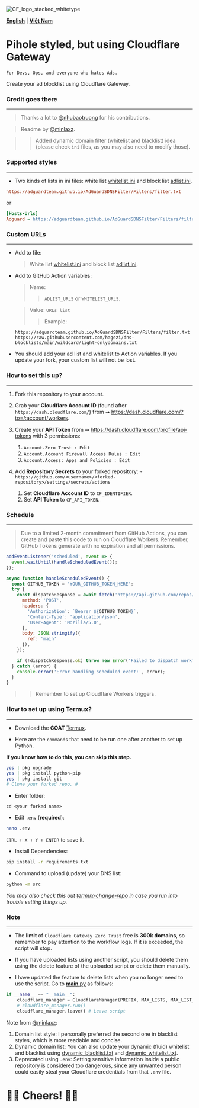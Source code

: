 ![CF_logo_stacked_whitetype](https://github.com/luxysiv/Cloudflare-Gateway-Pihole/assets/46205571/b8b7b12b-2fd8-4978-8e3c-2472a4167acb)

**[English](README.md)** | **[Việt Nam](docs/vi.md)**

# Pihole styled, but using Cloudflare Gateway
`For Devs, Ops, and everyone who hates Ads.`

Create your ad blocklist using Cloudflare Gateway.

### Credit goes there
---

> Thanks a lot to [@nhubaotruong](https://github.com/nhubaotruong) for his contributions.

> Readme by [@minlaxz](https://github.com/minlaxz).

>> Added dynamic domain filter (whitelist and blacklist) idea (please check `ini` files, as you may also need to modify those).

### Supported styles
---
* Two kinds of lists in ini files: white list [whitelist.ini](./lists/whitelist.ini) and block list [adlist.ini](./lists/adlist.ini).

```ini
https://adguardteam.github.io/AdGuardSDNSFilter/Filters/filter.txt
```
or
```ini
[Hosts-Urls]
Adguard = https://adguardteam.github.io/AdGuardSDNSFilter/Filters/filter.txt
```

### Custom URLs
---
* Add to file:
  > White list [whitelist.ini](./lists/whitelist.ini) and block list [adlist.ini](./lists/adlist.ini).

* Add to GitHub Action variables:
  > Name:
  >> `ADLIST_URLS` or `WHITELIST_URLS`.

  > Value: `URLs list`
  >> Example:
  ```text
  https://adguardteam.github.io/AdGuardSDNSFilter/Filters/filter.txt
  https://raw.githubusercontent.com/hagezi/dns-blocklists/main/wildcard/light-onlydomains.txt
  ```

* You should add your ad list and whitelist to Action variables. If you update your fork, your custom list will not be lost.

### How to set this up?
---
1. Fork this repository to your account.
2. Grab your **Cloudflare Account ID** (found after `https://dash.cloudflare.com/`) from ➞ https://dash.cloudflare.com/?to=/:account/workers.
3. Create your **API Token** from ➞ https://dash.cloudflare.com/profile/api-tokens with 3 permissions:
   1. `Account.Zero Trust : Edit`
   2. `Account.Account Firewall Access Rules : Edit`
   3. `Account.Access: Apps and Policies : Edit`

4. Add **Repository Secrets** to your forked repository:
`➞ https://github.com/<username>/<forked-repository>/settings/secrets/actions`
   1. Set **Cloudflare Account ID** to `CF_IDENTIFIER`.
   2. Set **API Token** to `CF_API_TOKEN`.

### Schedule
---
> Due to a limited 2-month commitment from GitHub Actions, you can create and paste this code to run on Cloudflare Workers. Remember, GitHub Tokens generate with no expiration and all permissions.

```javascript
addEventListener('scheduled', event => {
  event.waitUntil(handleScheduledEvent());
});

async function handleScheduledEvent() {
  const GITHUB_TOKEN = 'YOUR_GITHUB_TOKEN_HERE';
  try {
    const dispatchResponse = await fetch('https://api.github.com/repos/YOUR_USER_NAME/YOUR_REPO_NAME/actions/workflows/main.yml/dispatches', {
      method: 'POST',
      headers: {
        'Authorization': `Bearer ${GITHUB_TOKEN}`,
        'Content-Type': 'application/json',
        'User-Agent': 'Mozilla/5.0',
      },
      body: JSON.stringify({
        ref: 'main'
      }),
    });

    if (!dispatchResponse.ok) throw new Error('Failed to dispatch workflow');
  } catch (error) {
    console.error('Error handling scheduled event:', error);
  }
}
```
>> Remember to set up Cloudflare Workers triggers.

### How to set up using Termux?
---

* Download the **GOAT** [Termux](https://github.com/termux/termux-app/releases/latest).

* Here are the `commands` that need to be run one after another to set up Python.

**If you know how to do this, you can skip this step.**
```sh
yes | pkg upgrade
yes | pkg install python-pip
yes | pkg install git
# Clone your forked repo. #
```

* Enter folder:

`cd <your forked name>`

* Edit `.env` (**required**):

```sh
nano .env
```

`CTRL + X + Y + ENTER` to save it.

* Install Dependencies:

```sh
pip install -r requirements.txt
```

* Command to upload (update) your DNS list:

```sh
python -m src
```

_You may also check this out [termux-change-repo](https://wiki.termux.com/wiki/Package_Management) in case you run into trouble setting things up._

### Note
---
* The **limit** of `Cloudflare Gateway Zero Trust` free is **300k domains**, so remember to pay attention to the workflow logs. If it is exceeded, the script will stop.

* If you have uploaded lists using another script, you should delete them using the delete feature of the uploaded script or delete them manually.

* I have updated the feature to delete lists when you no longer need to use the script. Go to [__main__.py](src/__main__.py) as follows:

```python
if __name__ == "__main__":
    cloudflare_manager = CloudflareManager(PREFIX, MAX_LISTS, MAX_LIST_SIZE)
    # cloudflare_manager.run()
    cloudflare_manager.leave() # Leave script 
```

Note from [@minlaxz](https://github.com/minlaxz):
1. Domain list style: I personally preferred the second one in blacklist styles, which is more readable and concise.
2. Dynamic domain list: You can also update your dynamic (fluid) whitelist and blacklist using [dynamic_blacklist.txt](./lists/dynamic_blacklist.txt) and [dynamic_whitelist.txt](./lists/dynamic_whitelist.txt).
3. Deprecated using `.env`: Setting sensitive information inside a public repository is considered too dangerous, since any unwanted person could easily steal your Cloudflare credentials from that `.env` file.

🥂🥂 Cheers! 🍻🍻
===
